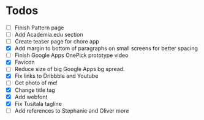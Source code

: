 # Todos

- [ ] Finish Pattern page
- [ ] Add Academia.edu section
- [ ] Create teaser page for chore app
- [x] Add margin to bottom of paragraphs on small screens for better spacing
- [ ] Finish Google Apps OnePick prototype video
- [x] Favicon
- [ ] Reduce size of big Google Apps bg spread.
- [x] Fix links to Dribbble and Youtube
- [ ] Get photo of me!
- [x] Change title tag
- [x] Add webfont
- [x] Fix Tusitala tagline
- [ ] Add references to Stephanie and Oliver more
